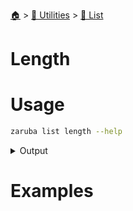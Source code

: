 <!--startTocHeader-->
[🏠](../../README.md) > [🔧 Utilities](../README.md) > [🧺 List](README.md)
# Length
<!--endTocHeader-->


# Usage

<!--startCode-->
```bash
zaruba list length --help
```
 
<details>
<summary>Output</summary>
 
```````
Get list's length

Usage:
  zaruba list length <list> [flags]

Flags:
  -h, --help   help for length
```````
</details>
<!--endCode-->

# Examples



<!--startTocSubTopic-->
<!--endTocSubTopic-->